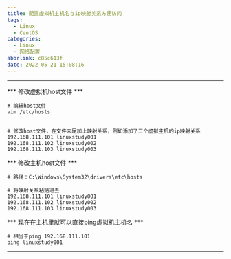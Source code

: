 ```yaml
---
title: 配置虚拟机主机名与ip映射关系方便访问
tags:
  - Linux
  - CentOS
categories:
  - Linux
  - 网络配置
abbrlink: c85c613f
date: 2022-05-21 15:08:16
---
```




---
*** 修改虚拟机host文件 ***
```shell
# 编辑host文件
vim /etc/hosts


# 修改host文件，在文件末尾加上映射关系，例如添加了三个虚拟主机的ip映射关系
192.168.111.101 linuxstudy001
192.168.111.102 linuxstudy002
192.168.111.103 linuxstudy003

```

*** 修改主机host文件 ***
```
# 路径：C:\Windows\System32\drivers\etc\hosts

# 将映射关系粘贴进去
192.168.111.101 linuxstudy001
192.168.111.102 linuxstudy002
192.168.111.103 linuxstudy003
```


*** 现在在主机里就可以直接ping虚拟机主机名 ***
```shell
# 相当于ping 192.168.111.101
ping linuxstudy001

```

---




